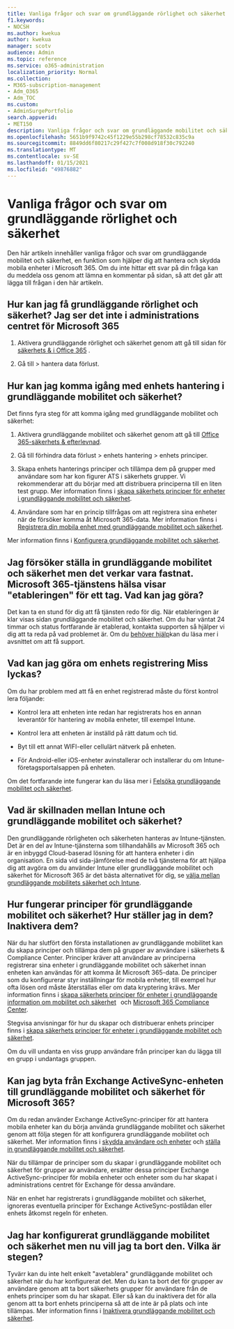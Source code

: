 ```yaml
---
title: Vanliga frågor och svar om grundläggande rörlighet och säkerhet
f1.keywords:
- NOCSH
ms.author: kwekua
author: kwekua
manager: scotv
audience: Admin
ms.topic: reference
ms.service: o365-administration
localization_priority: Normal
ms.collection:
- M365-subscription-management
- Adm_O365
- Adm_TOC
ms.custom:
- AdminSurgePortfolio
search.appverid:
- MET150
description: Vanliga frågor och svar om grundläggande mobilitet och säkerhet.
ms.openlocfilehash: 5651b9f9742c45f1229e55b298cf78532c835c9a
ms.sourcegitcommit: 8849dd6f80217c29f427c7f008d918f30c792240
ms.translationtype: MT
ms.contentlocale: sv-SE
ms.lasthandoff: 01/15/2021
ms.locfileid: "49876882"
---
```

# <a name="basic-mobility-and-security-frequently-asked-questions-faq"></a>Vanliga frågor och svar om grundläggande rörlighet och säkerhet

Den här artikeln innehåller vanliga frågor och svar om grundläggande mobilitet och säkerhet, en funktion som hjälper dig att hantera och skydda mobila enheter i Microsoft 365. Om du inte hittar ett svar på din fråga kan du meddela oss genom att lämna en kommentar på sidan, så att det går att lägga till frågan i den här artikeln.

## <a name="how-can-i-get-basic-mobility-and-security-i-dont-see-it-in-the-microsoft-365-admin-center"></a>Hur kan jag få grundläggande rörlighet och säkerhet? Jag ser det inte i administrations centret för Microsoft 365

1.  Aktivera grundläggande rörlighet och säkerhet genom att gå till sidan för [säkerhets & i Office 365](https://protection.office.com/) .

2.  Gå till > hantera data förlust.

## <a name="how-can-i-get-started-with-device-management-in-basic-mobility-and-security"></a>Hur kan jag komma igång med enhets hantering i grundläggande mobilitet och säkerhet?

Det finns fyra steg för att komma igång med grundläggande mobilitet och säkerhet: 

1. Aktivera grundläggande mobilitet och säkerhet genom att gå till [Office 365-säkerhets & efterlevnad](https://protection.office.com/).

2. Gå till förhindra data förlust > enhets hantering > enhets principer.
    
3. Skapa enhets hanterings principer och tillämpa dem på grupper med användare som har kon figurer ATS i säkerhets grupper. Vi rekommenderar att du börjar med att distribuera principerna till en liten test grupp. Mer information finns i [skapa säkerhets principer för enheter i grundläggande mobilitet och säkerhet](create-device-security-policies.md).

4. Användare som har en princip tillfrågas om att registrera sina enheter när de försöker komma åt Microsoft 365-data. Mer information finns i [Registrera din mobila enhet med grundläggande mobilitet och säkerhet](enroll-your-mobile-device.md).

Mer information finns i [Konfigurera grundläggande mobilitet och säkerhet](set-up.md).

## <a name="im-trying-to-set-up-basic-mobility-and-security-but-it-seems-stuck-the-microsoft-365-service-health-has-been-showing-provisioning-for-a-while-what-can-i-do"></a>Jag försöker ställa in grundläggande mobilitet och säkerhet men det verkar vara fastnat. Microsoft 365-tjänstens hälsa visar "etableringen" för ett tag. Vad kan jag göra?

Det kan ta en stund för dig att få tjänsten redo för dig. När etableringen är klar visas sidan grundläggande mobilitet och säkerhet. Om du har väntat 24 timmar och status fortfarande är etablerad, kontakta supporten så hjälper vi dig att ta reda på vad problemet är. Om du [behöver hjälp](https://support.microsoft.com/office/frequently-asked-questions-about-basic-mobility-and-security-3871f99c-c9db-4a23-86f9-902c1b02f58d#bkmk_needhelp)kan du läsa mer i avsnittet om att få support.

## <a name="what-can-i-do-if-device-enrollment-fails"></a>Vad kan jag göra om enhets registrering Miss lyckas?

Om du har problem med att få en enhet registrerad måste du först kontrol lera följande:

- Kontrol lera att enheten inte redan har registrerats hos en annan leverantör för hantering av mobila enheter, till exempel Intune.

- Kontrol lera att enheten är inställd på rätt datum och tid.

- Byt till ett annat WIFI-eller cellulärt nätverk på enheten.

- För Android-eller iOS-enheter avinstallerar och installerar du om Intune-företagsportalsappen på enheten.
    
Om det fortfarande inte fungerar kan du läsa mer i [Felsöka grundläggande mobilitet och säkerhet](troubleshoot.md).

## <a name="whats-the-difference-between-intune-and-basic-mobility-and-security"></a>Vad är skillnaden mellan Intune och grundläggande mobilitet och säkerhet?

Den grundläggande rörligheten och säkerheten hanteras av Intune-tjänsten. Det är en del av Intune-tjänsterna som tillhandahålls av Microsoft 365 och är en inbyggd Cloud-baserad lösning för att hantera enheter i din organisation. En sida vid sida-jämförelse med de två tjänsterna för att hjälpa dig att avgöra om du använder Intune eller grundläggande mobilitet och säkerhet för Microsoft 365 är det bästa alternativet för dig, se [välja mellan grundläggande mobilitets säkerhet och Intune](choose-between-basic-mobility-and-security-and-intune.md).

## <a name="how-do-policies-work-for-basic-mobility-and-security-how-do-i-set-them-up-disable-them"></a>Hur fungerar principer för grundläggande mobilitet och säkerhet? Hur ställer jag in dem? Inaktivera dem?

När du har slutfört den första installationen av grundläggande mobilitet kan du skapa principer och tillämpa dem på grupper av användare i säkerhets & Compliance Center. Principer kräver att användare av principerna registrerar sina enheter i grundläggande mobilitet och säkerhet innan enheten kan användas för att komma åt Microsoft 365-data. De principer som du konfigurerar styr inställningar för mobila enheter, till exempel hur ofta lösen ord måste återställas eller om data kryptering krävs. Mer information finns i [skapa säkerhets principer för enheter i grundläggande information om mobilitet och säkerhet](create-device-security-policies.md)   och [Microsoft 365 Compliance Center](https://support.microsoft.com/office/7e696a40-b86b-4a20-afcc-559218b7b1b8).

Stegvisa anvisningar för hur du skapar och distribuerar enhets principer finns i [skapa säkerhets principer för enheter i grundläggande mobilitet och säkerhet](create-device-security-policies.md).

Om du vill undanta en viss grupp användare från principer kan du lägga till en grupp i undantags gruppen.

## <a name="can-i-switch-from-exchange-activesync-device-management-to-basic-mobility-and-security-for-microsoft-365"></a>Kan jag byta från Exchange ActiveSync-enheten till grundläggande mobilitet och säkerhet för Microsoft 365?

Om du redan använder Exchange ActiveSync-principer för att hantera mobila enheter kan du börja använda grundläggande mobilitet och säkerhet genom att följa stegen för att konfigurera grundläggande mobilitet och säkerhet. Mer information finns i [skydda användare och enheter](https://go.microsoft.com/fwlink/?LinkId=615145) och [ställa in grundläggande mobilitet och säkerhet](set-up.md).

När du tillämpar de principer som du skapar i grundläggande mobilitet och säkerhet för grupper av användare, ersätter dessa principer Exchange ActiveSync-principer för mobila enheter och enheter som du har skapat i administrations centret för Exchange för dessa användare.

När en enhet har registrerats i grundläggande mobilitet och säkerhet, ignoreras eventuella principer för Exchange ActiveSync-postlådan eller enhets åtkomst regeln för enheten.

## <a name="i--set-up-basic-mobility-and-security-but-now-i-want-to-remove-it-what-are-the-steps"></a>Jag har konfigurerat grundläggande mobilitet och säkerhet men nu vill jag ta bort den. Vilka är stegen?

Tyvärr kan du inte helt enkelt "avetablera" grundläggande mobilitet och säkerhet när du har konfigurerat det. Men du kan ta bort det för grupper av användare genom att ta bort säkerhets grupper för användare från de enhets principer som du har skapat. Eller så kan du inaktivera det för alla genom att ta bort enhets principerna så att de inte är på plats och inte tillämpas. Mer information finns i [Inaktivera grundläggande mobilitet och säkerhet](turn-off.md).